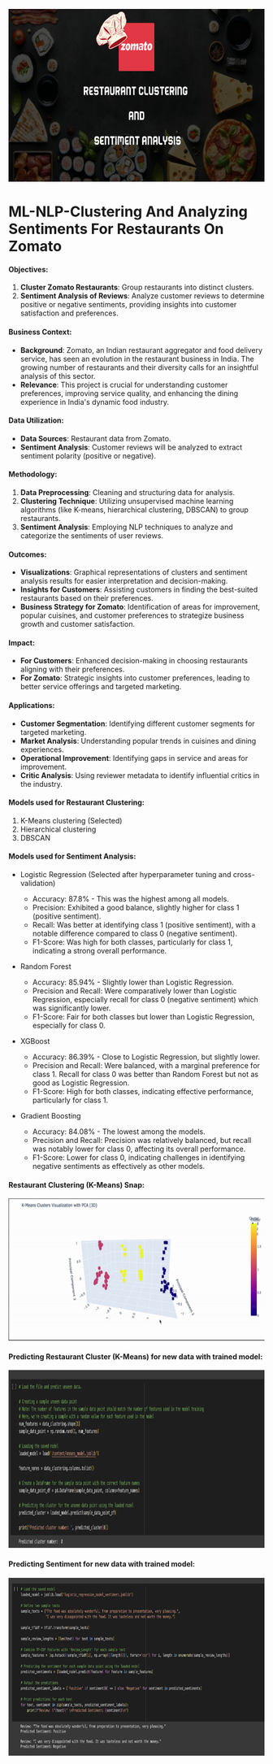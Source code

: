 <p align="center" >
  <img src="https://github.com/Tahascommit/Clustering-and-analyzing-sentiments-for-restaurants-on-Zomato-ML-NLP/blob/a66fefdd4cf739196326e80da0de0a664fd0e860/gifs/Zomato%20Restaurant%20clustering%20and%20sentiment%20analysis.png" width="703" height="340">
</p >


# ML-NLP-Clustering And Analyzing Sentiments For Restaurants On Zomato
#### Objectives:

1.  **Cluster Zomato Restaurants**: Group restaurants into distinct clusters.
2.  **Sentiment Analysis of Reviews**: Analyze customer reviews to determine positive or negative sentiments, providing insights into customer satisfaction and preferences.

#### Business Context:

*   **Background**: Zomato, an Indian restaurant aggregator and food delivery service, has seen an evolution in the restaurant business in India. The growing number of restaurants and their diversity calls for an insightful analysis of this sector.
*   **Relevance**: This project is crucial for understanding customer preferences, improving service quality, and enhancing the dining experience in India's dynamic food industry.

#### Data Utilization:

*   **Data Sources**: Restaurant data from Zomato.
*   **Sentiment Analysis**: Customer reviews will be analyzed to extract sentiment polarity (positive or negative).

#### Methodology:

1.  **Data Preprocessing**: Cleaning and structuring data for analysis.
2.  **Clustering Technique**: Utilizing unsupervised machine learning algorithms (like K-means, hierarchical clustering, DBSCAN) to group restaurants.
3.  **Sentiment Analysis**: Employing NLP techniques to analyze and categorize the sentiments of user reviews.

#### Outcomes:

*   **Visualizations**: Graphical representations of clusters and sentiment analysis results for easier interpretation and decision-making.
*   **Insights for Customers**: Assisting customers in finding the best-suited restaurants based on their preferences.
*   **Business Strategy for Zomato**: Identification of areas for improvement, popular cuisines, and customer preferences to strategize business growth and customer satisfaction.

#### Impact:

*   **For Customers**: Enhanced decision-making in choosing restaurants aligning with their preferences.
*   **For Zomato**: Strategic insights into customer preferences, leading to better service offerings and targeted marketing.

#### Applications:

*   **Customer Segmentation**: Identifying different customer segments for targeted marketing.
*   **Market Analysis**: Understanding popular trends in cuisines and dining experiences.
*   **Operational Improvement**: Identifying gaps in service and areas for improvement.
*   **Critic Analysis**: Using reviewer metadata to identify influential critics in the industry.

#### Models used for Restaurant Clustering:

1. K-Means clustering  (Selected)
2. Hierarchical clustering
3. DBSCAN

#### Models used for Sentiment Analysis:

*   Logistic Regression (Selected after hyperparameter tuning and cross-validation)
    
    *   Accuracy: 87.8% - This was the highest among all models.
    *   Precision: Exhibited a good balance, slightly higher for class 1 (positive sentiment).
    *   Recall: Was better at identifying class 1 (positive sentiment), with a notable difference compared to class 0 (negative sentiment).
    *   F1-Score: Was high for both classes, particularly for class 1, indicating a strong overall performance.
*   Random Forest
    
    *   Accuracy: 85.94% - Slightly lower than Logistic Regression.
    *   Precision and Recall: Were comparatively lower than Logistic Regression, especially recall for class 0 (negative sentiment) which was significantly lower.
    *   F1-Score: Fair for both classes but lower than Logistic Regression, especially for class 0.
*   XGBoost
    
    *   Accuracy: 86.39% - Close to Logistic Regression, but slightly lower.
    *   Precision and Recall: Were balanced, with a marginal preference for class 1. Recall for class 0 was better than Random Forest but not as good as Logistic Regression.
    *   F1-Score: High for both classes, indicating effective performance, particularly for class 1.
*   Gradient Boosting
    
    *   Accuracy: 84.08% - The lowest among the models.
    *   Precision and Recall: Precision was relatively balanced, but recall was notably lower for class 0, affecting its overall performance.
    *   F1-Score: Lower for class 0, indicating challenges in identifying negative sentiments as effectively as other models.

#### Restaurant Clustering (K-Means) Snap:

<img src="https://github.com/Tahascommit/Clustering-and-analyzing-sentiments-for-restaurants-on-Zomato-ML-NLP/blob/e870f527d3a1a9bda909eae286c06b7f841ff812/gifs/kmeans_3d.gif" width="670" height="280">

#### Predicting Restaurant Cluster (K-Means) for new data with trained model:

<img src="https://github.com/Tahascommit/Clustering-and-analyzing-sentiments-for-restaurants-on-Zomato-ML-NLP/blob/f5c6aa0ce711ed01ff518d9933d070ea4665755a/gifs/k_means_pred.png" width="1000" height="350">

#### Predicting Sentiment for new data with trained model:

<img src="https://github.com/Tahascommit/Clustering-and-analyzing-sentiments-for-restaurants-on-Zomato-ML-NLP/blob/1657550202174e9f15465be2fbc12e1448f2563c/gifs/Sentiment_pred.png" width="1000" height="350">



